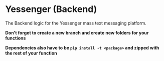 # Yessenger (Backend)

The Backend logic for the Yessenger mass text messaging platform.

**Don't forget to create a new branch and create new folders for your functions**

**Dependencies also have to be `pip install -t <package>` and zipped with the rest of your function**
